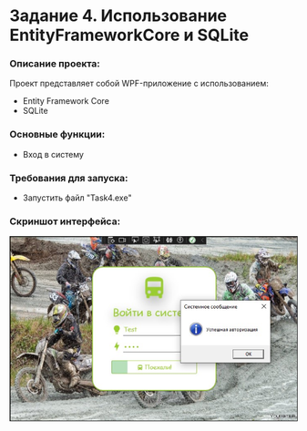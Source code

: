 <h1>Задание 4. Использование EntityFrameworkCore и SQLite</h1>

<h3>Описание проекта:</h3>
<p>Проект представляет собой WPF-приложение с использованием:</p>
<ul>
  <li>Entity Framework Core</li>
  <li>SQLite</li>
</ul>

<h3>Основные функции:</h3>
<ul>
  <li>Вход в систему</li>
</ul>

<h3>Требования для запуска:</h3>
<ul>
  <li>Запустить файл "Task4.exe"</li>
</ul>

<h3>Скриншот интерфейса:</h3>
<img src="screenshots/1.jpg" alt="Экран входа в систему" border="1">
